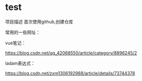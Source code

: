 # test
项目描述
首次使用github,创建仓库

常用的一些网址：

vue笔记：

https://blog.csdn.net/qq_42068550/article/category/8896245/2

ladam表达式：

https://blog.csdn.net/zxm1306192988/article/details/73744378
